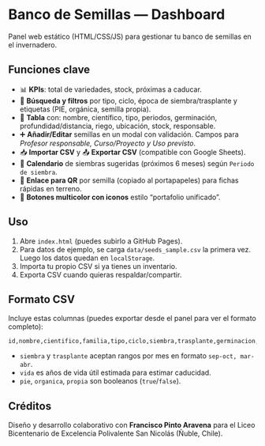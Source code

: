 # Banco de Semillas — Dashboard
Panel web estático (HTML/CSS/JS) para gestionar tu banco de semillas en el invernadero.

## Funciones clave
- 📊 **KPIs**: total de variedades, stock, próximas a caducar.
- 🔎 **Búsqueda y filtros** por tipo, ciclo, época de siembra/trasplante y etiquetas (PIE, orgánica, semilla propia).
- 🧭 **Tabla** con: nombre, científico, tipo, periodos, germinación, profundidad/distancia, riego, ubicación, stock, responsable.
- ➕ **Añadir/Editar** semillas en un modal con validación. Campos para *Profesor responsable, Curso/Proyecto y Uso previsto*.
- 📥 **Importar CSV** y 📤 **Exportar CSV** (compatible con Google Sheets).
- 📅 **Calendario** de siembras sugeridas (próximos 6 meses) según `Periodo de siembra`.
- 🎯 **Enlace para QR** por semilla (copiado al portapapeles) para fichas rápidas en terreno.
- 🎨 **Botones multicolor con iconos** estilo “portafolio unificado”.

## Uso
1. Abre `index.html` (puedes subirlo a GitHub Pages).
2. Para datos de ejemplo, se carga `data/seeds_sample.csv` la primera vez. Luego los datos quedan en `localStorage`.
3. Importa tu propio CSV si ya tienes un inventario.
4. Exporta CSV cuando quieras respaldar/compartir.

## Formato CSV
Incluye estas columnas (puedes exportar desde el panel para ver el formato completo):

```
id,nombre,cientifico,familia,tipo,ciclo,siembra,trasplante,germinacion,temp,prof,dist,luz,riego,ubicacion,stock,lote,vida,responsable,curso,uso,asocia,anti,plagas,reco,notas,pie,organica,propia
```

- `siembra` y `trasplante` aceptan rangos por mes en formato `sep-oct, mar-abr`.
- `vida` es años de vida útil estimada para estimar caducidad.
- `pie`, `organica`, `propia` son booleanos (`true`/`false`).

## Créditos
Diseño y desarrollo colaborativo con **Francisco Pinto Aravena** para el Liceo Bicentenario de Excelencia Polivalente San Nicolás (Ñuble, Chile).
